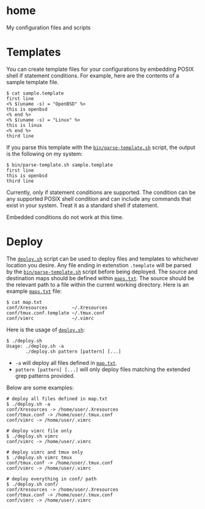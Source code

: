 # home
My configuration files and scripts

# Templates

You can create template files for your configurations by embedding POSIX shell if statement conditions. For example, here are the contents of a sample template file.

```
$ cat sample.template 
first line
<% $(uname -s) = "OpenBSD" %>
this is openbsd
<% end %>
<% $(uname -s) = "Linux" %>
this is linux
<% end %>
third line
```

If you parse this template with the [`bin/parse-template.sh`](https://github.com/peschke/home/blob/master/bin/parse-template.sh) script, the output is the following on my system:

```
$ bin/parse-template.sh sample.template 
first line
this is openbsd
third line
```

Currently, only if statement conditions are supported. The condition can be any supported POSIX shell condition and can include any commands that exist in your system. Treat it as a standard shell if statement.

Embedded conditions do not work at this time.

# Deploy

The [`deploy.sh`](https://github.com/peschke/home/blob/master/deploy.sh) script can be used to deploy files and templates to whichever location you desire. Any file ending in extenstion `.template` will be parsed by the [`bin/parse-template.sh`](https://github.com/peschke/home/blob/master/bin/parse-template.sh) script before being deployed. The source and destination maps should be defined within [`maps.txt`](https://github.com/peschke/home/blob/master/map.txt). The source should be the relevant path to a file within the current working directory. Here is an example [`maps.txt`](https://github.com/peschke/home/blob/master/map.txt) file:

```
$ cat map.txt 
conf/Xresources         ~/.Xresources
conf/tmux.conf.template ~/.tmux.conf
conf/vimrc              ~/.vimrc
```

Here is the usage of [`deploy.sh`](https://github.com/peschke/home/blob/master/deploy.sh):

```
$ ./deploy.sh 
Usage: ./deploy.sh -a
       ./deploy.sh pattern [pattern] [...]
```

* `-a` will deploy all files defined in [`map.txt`](https://github.com/peschke/home/blob/master/map.txt).
* `pattern [pattern] [...]` will only deploy files matching the extended grep patterns provided.

Below are some examples:

```
# deploy all files defined in map.txt
$ ./deploy.sh -a
conf/Xresources -> /home/user/.Xresources
conf/tmux.conf -> /home/user/.tmux.conf
conf/vimrc -> /home/user/.vimrc
```

```
# deploy vimrc file only
$ ./deploy.sh vimrc
conf/vimrc -> /home/user/.vimrc
```

```
# deploy vimrc and tmux only
$ ./deploy.sh vimrc tmux
conf/tmux.conf -> /home/user/.tmux.conf
conf/vimrc -> /home/user/.vimrc
```

```
# deploy everything in conf/ path
$ ./deploy.sh conf/     
conf/Xresources -> /home/user/.Xresources
conf/tmux.conf -> /home/user/.tmux.conf
conf/vimrc -> /home/user/.vimrc
```
